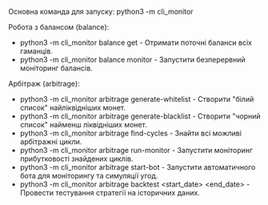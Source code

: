   Основна команда для запуску: python3 -m cli_monitor

  Робота з балансом (balance):
   * python3 -m cli_monitor balance get - Отримати поточні баланси всіх гаманців.
   * python3 -m cli_monitor balance monitor - Запустити безперервний моніторинг балансів.

  Арбітраж (arbitrage):
   * python3 -m cli_monitor arbitrage generate-whitelist - Створити "білий список" найліквідніших монет.
   * python3 -m cli_monitor arbitrage generate-blacklist - Створити "чорний список" найменш ліквідніших монет.
   * python3 -m cli_monitor arbitrage find-cycles - Знайти всі можливі арбітражні цикли.
   * python3 -m cli_monitor arbitrage run-monitor - Запустити моніторинг прибутковості знайдених циклів.
   * python3 -m cli_monitor arbitrage start-bot - Запустити автоматичного бота для моніторингу та симуляції угод.
   * python3 -m cli_monitor arbitrage backtest <start_date> <end_date> - Провести тестування стратегії на історичних даних.
